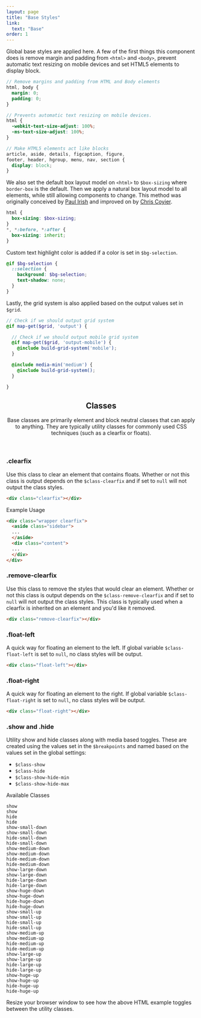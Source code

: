 ```yaml
---
layout: page
title: "Base Styles"
link:
  text: "Base"
order: 1
---
```


Global base styles are applied here. A few of the first things this component does is remove margin and padding from `<html>` and `<body>`, prevent automatic text resizing on mobile devices and set HTML5 elements to display block.

```scss
// Remove margins and padding from HTML and Body elements
html, body {
  margin: 0;
  padding: 0;
}

// Prevents automatic text resizing on mobile devices.
html {
  -webkit-text-size-adjust: 100%;
  -ms-text-size-adjust: 100%;
}

// Make HTML5 elements act like blocks
article, aside, details, figcaption, figure,
footer, header, hgroup, menu, nav, section {
  display: block;
}
```

We also set the default box layout model on `<html>` to `$box-sizing` where `border-box` is the default. Then we apply a natural box layout model to all elements, while still allowing components to change. This method was originally conceived by [Paul Irish](http://www.paulirish.com/2012/box-sizing-border-box-ftw/) and improved on by [Chris Coyier](https://css-tricks.com/inheriting-box-sizing-probably-slightly-better-best-practice/).

```scss
html {
  box-sizing: $box-sizing;
}
*, *:before, *:after {
  box-sizing: inherit;
}
```

Custom text highlight color is added if a color is set in `$bg-selection`.

```scss
@if $bg-selection {
  ::selection {
    background: $bg-selection;
    text-shadow: none;
  }
}
```

Lastly, the grid system is also applied based on the output values set in `$grid`.

```scss
// Check if we should output grid system
@if map-get($grid, 'output') {

  // Check if we should output mobile grid system
  @if map-get($grid, 'output-mobile') {
    @include build-grid-system('mobile');
  }

  @include media-min('medium') {
    @include build-grid-system();
  }

}
```

<div id="toc" class="toc"></div>

<header class="docs-header" markdown="1">

## Classes

Base classes are primarily element and block neutral classes that can apply to anything. They are typically utility classes for commonly used CSS techniques (such as a clearfix or floats).

</header><!-- .docs-header -->

<section id="class-clearfix" class="docs-item" markdown="1">

### .clearfix

Use this class to clear an element that contains floats. Whether or not this class is output depends on the <code>$class-clearfix</code> and if set to `null` will not output the class styles.

```html
<div class="clearfix"></div>
```

<p class="subheading">Example Usage</p>

```html
<div class="wrapper clearfix">
  <aside class="sidebar">
  ...
  </aside>
  <div class="content">
  ...
  </div>
</div>
```

</section><!-- .docs-item -->

<section id="class-remove-clearfix" class="docs-item" markdown="1">

### .remove-clearfix

Use this class to remove the styles that would clear an element. Whether or not this class is output depends on the `$class-remove-clearfix` and if set to `null` will not output the class styles. This class is typically used when a clearfix is inherited on an element and you'd like it removed.

```html
<div class="remove-clearfix"></div>
```

</section><!-- .docs-item -->

<section id="class-float-left" class="docs-item" markdown="1">

### .float-left

A quick way for floating an element to the left. If global variable `$class-float-left` is set to `null`, no class styles will be output.

```html
<div class="float-left"></div>
```

</section><!-- .docs-item -->

<section id="class-float-right" class="docs-item" markdown="1">

### .float-right

A quick way for floating an element to the right. If global variable `$class-float-right` is set to `null`, no class styles will be output.

```html
<div class="float-right"></div>
```

</section><!-- .docs-item -->

<section id="class-show-hide" class="docs-item" markdown="1">

### .show and .hide

Utility show and hide classes along with media based toggles. These are created using the values set in the `$breakpoints` and named based on the values set in the global settings:

* `$class-show`
* `$class-hide`
* `$class-show-hide-min`
* `$class-show-hide-max`

<p class="subheading">Available Classes</p>

<div class="demo demo-naked demo-show-hide">
  <div class="item">
    <div class="inner"><div class="show"><code>show</code></div><code>show</code></div>
  </div>
  <div class="item">
    <div class="inner"><div class="hide"><code>hide</code></div><code>hide</code></div>
  </div>

  <div class="item">
    <div class="inner"><div class="show-small-down"><code>show-small-down</code></div><code>show-small-down</code></div>
  </div>
  <div class="item">
    <div class="inner"><div class="hide-small-down"><code>hide-small-down</code></div><code>hide-small-down</code></div>
  </div>

  <div class="item">
    <div class="inner"><div class="show-medium-down"><code>show-medium-down</code></div><code>show-medium-down</code></div>
  </div>
  <div class="item">
    <div class="inner"><div class="hide-medium-down"><code>hide-medium-down</code></div><code>hide-medium-down</code></div>
  </div>

  <div class="item">
    <div class="inner"><div class="show-large-down"><code>show-large-down</code></div><code>show-large-down</code></div>
  </div>
  <div class="item">
    <div class="inner"><div class="hide-large-down"><code>hide-large-down</code></div><code>hide-large-down</code></div>
  </div>

  <div class="item">
    <div class="inner"><div class="show-huge-down"><code>show-huge-down</code></div><code>show-huge-down</code></div>
  </div>
  <div class="item">
    <div class="inner"><div class="hide-huge-down"><code>hide-huge-down</code></div><code>hide-huge-down</code></div>
  </div>

  <div class="item">
    <div class="inner"><div class="show-small-up"><code>show-small-up</code></div><code>show-small-up</code></div>
  </div>
  <div class="item">
    <div class="inner"><div class="hide-small-up"><code>hide-small-up</code></div><code>hide-small-up</code></div>
  </div>

  <div class="item">
    <div class="inner"><div class="show-medium-up"><code>show-medium-up</code></div><code>show-medium-up</code></div>
  </div>
  <div class="item">
    <div class="inner"><div class="hide-medium-up"><code>hide-medium-up</code></div><code>hide-medium-up</code></div>
  </div>

  <div class="item">
    <div class="inner"><div class="show-large-up"><code>show-large-up</code></div><code>show-large-up</code></div>
  </div>
  <div class="item">
    <div class="inner"><div class="hide-large-up"><code>hide-large-up</code></div><code>hide-large-up</code></div>
  </div>

  <div class="item">
    <div class="inner"><div class="show-huge-up"><code>show-huge-up</code></div><code>show-huge-up</code></div>
  </div>
  <div class="item">
    <div class="inner"><div class="hide-huge-up"><code>hide-huge-up</code></div><code>hide-huge-up</code></div>
  </div>
</div>

<div class="notice info">
  <p>Resize your browser window to see how the above HTML example toggles between the utility classes.</p>
</div>

</section><!-- .docs-item -->
